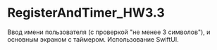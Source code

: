 # RegisterAndTimer_HW3.3
Ввод имени пользователя (с проверкой "не менее 3 символов"), и основным экраном с таймером. Использование SwiftUI.
#
